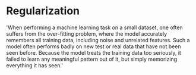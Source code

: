 # Regularization

'When performing a machine learning task on a small dataset, one often suffers from the over-fitting problem, where the model accurately remembers all training data, including noise and unrelated features. Such a model often performs badly on new test or real data that have not been seen before. Because the model treats the training data too seriously, it failed to learn any meaningful pattern out of it, but simply memorizing everything it has seen.'

